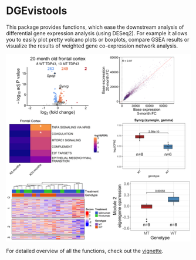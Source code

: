 # DGEvistools

This package provides functions, which ease the downstream analysis of differential gene expression analysis (using DESeq2).
For example it allows you to easily plot pretty volcano plots or boxplots, compare GSEA results or visualize the results of weighted gene co-expression network analysis.

![plot_showcase](./imgs/combined.png)


For detailed overview of all the functions, check out the [vignette](./doc/).
